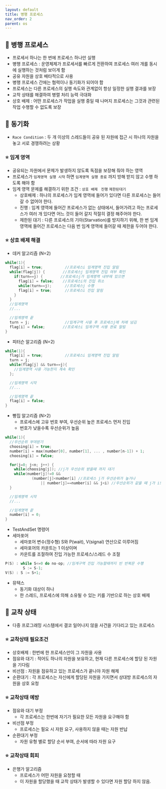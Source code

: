 ```yaml
---
layout: default
title: 병행 프로세스
nav_order: 2
parent: os
---
```




## 📑 병행 프로세스

- 프로세서 하나는 한 번에 프로세스 하나만 실행
- 병행 프로세스 : 운영체제가 프로세서를 빠르게 전환하여 프로세스 여러 개를 동시에 실행하는 것처럼 보이게 함
- 공유 자원을 상호 배타적으로 사용
- 병행 프로세스 간에는 협력이나 동기화가 되어야 함
- 프로세스는 다른 프로세스의 실행 속도와 관계없이 항상 일정한 실행 결과를 보장
- 교착 상태를 해결하여 병렬 처리 능력 극대화 
- 상호 배제 : 어떤 프로세스가 작업을 실행 중일 때 나머지 프로세스는 그것과 관련된 작업 수행할 수 없도록 보장



## 📑 동기화

- `Race Condition` : 두 개 이상의 스레드들이 공유 된 자원에 접근 시 하나의 자원을 놓고 서로 경쟁하려는 상황

### ⭐ 임계 영역

- 공유되는 자원에서 문제가 발생하지 않도록 독점을 보장해 줘야 하는 영역
- 프로세스가 `임계영역 실행 시작` 하면 `임계영역 실행 종료` 까지 방해 받지 않고 수행 하도록 해야 함
- 임계 영역 문제를 해결하기 위한 조건 : `상호 배제 ` `진행` `제한된대기`
  - 상호배제 : 하나의 프로세스가 임계 영역에 들어가 있다면 다른 프로세스는 들어갈 수 없어야 한다.
  - 진행 : 임계 영역에 들어간 프로세스가 없는 상태에서, 들어가려고 하는 프로세스가 여러 개 있다면 어느 것이 들어 갈지 적절히 결정 해주어야 한다.
  - 제한된 대기 : 다른 프로세스의 기아(Starvation)를 방지하기 위해, 한 번 임계 영역에 들어간 프로세스는 다음 번 임계 영역에 들어갈 때 제한을 두어야 한다.



### ⭐ 상호 배제 해결 

- 데커 알고리즘 (N=2)

```c
while(1){
  flag[i] = true;          //프로세스i 임계영역 진입 알림
  while(flag[j]) {        //프로세스j 임계영역 진입 여부 확인
    if(turn==j) {        //프로세스j가 임계영역 내부에 있으면
      flag[i] = false;    //프로세스i의 진입 취소
      while(turn==j);      //프로세스j 수행
      flag[i] = true;      //프로세스i 진입 알림
    }
  }
  //임계영역
  //...

  //임계영역 끝
  turn = j;                //임계구역 사용 후 프로세스j에 차례 넘김
  flag[i] = false;        //프로세스i 임계구역 사용 완료 알림
}
```

- 피터슨 알고리즘 (N=2)

```c
while(1){
  flag[i] = true;          //프로세스i 임계영역 진입 알림
  turn = j;
  while(flag[j] && turn==j){
    //임계영역 사용 가능한지 계속 확인
  };

  //임계영역 시작
  //...

  //임계영역 끝
  flag[i] = false;
}
```

- 빵집 알고리즘 (N>2)
  - 프로세스에 고유 번호 부여, 우선순위 높은 프로세스 먼저 진입
  - 번호가 낮을수록 우선순위가 높음

```c
while(1){
  //우선순위 부여받기
  choosing[i] = true;
  number[i] = max(number[0], number[1], ... , number[n-1]) + 1;
  choosing[i] = false;

  for(j=0; j<n; j++) {
    while(choosing[j]); //j가 우선순위 받을때 까지 대기
    while(number[j]!=0 &&
         	(number[j]<number[i] //프로세스 j가 우선순위가 높거나
            	|| number[j]==number[i] && j<i) //우선순위가 같을 때 j가 i보다 작으면 대기
  }  

  //임계영역 시작
  //...

  //임계영역 끝
  number[i] = 0;
}
```

- TestAndSet 명령어
- 세마포어
  - 세마포어 변수(정수형) S와 P(wait), V(signal) 연산으로 이루어짐
  - 세마포어의 카운트는 1 이상이며
  - 카운트를 조절하여 진입 가능한 프로세스/스레드 수 조절

```c
P(S) : while S<=0 do no-op; //임계구역 진입 가능할때까지 빈 반복문 수행
		S := S-1;
V(S) : S := S+1;
```

- 뮤텍스
  - 동기화 대상이 하나
  - 한 스레드, 프로세스에 의해 소유될 수 있는 키를 기반으로 하는 상호 배제



## 📑 교착 상태

- 다중 프로그래밍 시스템에서 결코 일어나지 않을 사건을 기다리고 있는 프로세스

### ⭐ 교착상태 필요조건

- 상호배제 : 한번에 한 프로세스만이 그 자원을 사용
- 점유와 대기 : 적어도 하나의 자원을 보유하고, 현재 다른 프로세스에 할당 된 자원을 기다림
- 비선점 : 자원을 점유하고 있는 프로세스가 끝나야 자원 해제
- 순환대기 : 각 프로세스는 자신에게 할당된 자원을 가지면서 상대방 프로세스의 자원을 상호 요청



### ⭐ 교착상태 예방

- 점유와 대기 부정
  - 각 프로세스는 한번에 자기가 필요한 모든 자원을 요구해야 함
- 비선점 부정
  - 프로세스는 필요 시 자원 요구, 사용하지 않을 때는 자원 반납
- 순환대기 부정
  - 자원 유형 별로 할당 순서 부여, 순서에 따라 자원 요구



### ⭐ 교착상태 회피

- 은행가 알고리즘
  - 프로세스가 어떤 자원을 요청할 때
  - 이 자원을 할당했을 때 교착 상태가 발생할 수 있다면 자원 할당 하지 않음.

